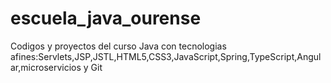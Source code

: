 # escuela_java_ourense
Codigos y proyectos del curso Java con tecnologias afines:Servlets,JSP,JSTL,HTML5,CSS3,JavaScript,Spring,TypeScript,Angular,microservicios y Git
